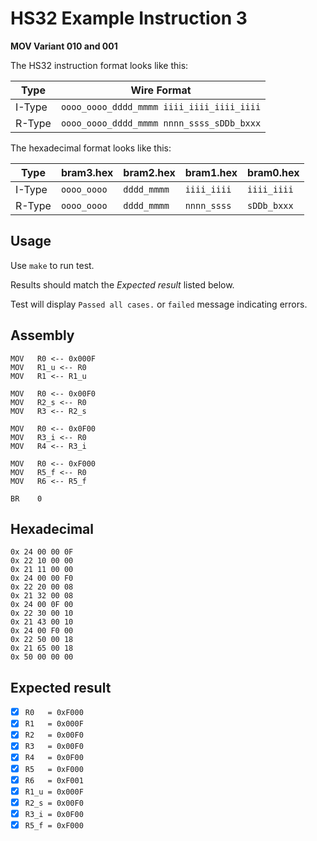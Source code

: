 # HS32 Example Instruction 3

**MOV Variant 010 and 001**

The HS32 instruction format looks like this:

| Type   | Wire Format                               |
| ------ | ----------------------------------------- |
| I-Type | `oooo_oooo_dddd_mmmm iiii_iiii_iiii_iiii` |
| R-Type | `oooo_oooo_dddd_mmmm nnnn_ssss_sDDb_bxxx` |

The hexadecimal format looks like this:

| Type   | bram3.hex   | bram2.hex   | bram1.hex   | bram0.hex   |
| ------ | ----------- | ----------- | ----------- | ----------- |
| I-Type | `oooo_oooo` | `dddd_mmmm` | `iiii_iiii` | `iiii_iiii` |
| R-Type | `oooo_oooo` | `dddd_mmmm` | `nnnn_ssss` | `sDDb_bxxx` |

## Usage

Use `make` to run test.

Results should match the *Expected result* listed below.

Test will display `Passed all cases.` or `failed` message indicating errors.

## Assembly

```assembly
MOV   R0 <-- 0x000F
MOV   R1_u <-- R0
MOV   R1 <-- R1_u

MOV   R0 <-- 0x00F0
MOV   R2_s <-- R0
MOV   R3 <-- R2_s

MOV   R0 <-- 0x0F00
MOV   R3_i <-- R0
MOV   R4 <-- R3_i

MOV   R0 <-- 0xF000
MOV   R5_f <-- R0
MOV   R6 <-- R5_f

BR    0
```

## Hexadecimal

```hex
0x 24 00 00 0F
0x 22 10 00 00
0x 21 11 00 00
0x 24 00 00 F0
0x 22 20 00 08
0x 21 32 00 08
0x 24 00 0F 00
0x 22 30 00 10
0x 21 43 00 10
0x 24 00 F0 00
0x 22 50 00 18
0x 21 65 00 18
0x 50 00 00 00
```

## Expected result

- [x] `R0   = 0xF000`
- [x] `R1   = 0x000F`
- [x] `R2   = 0x00F0`
- [x] `R3   = 0x00F0`
- [x] `R4   = 0x0F00`
- [x] `R5   = 0xF000`
- [x] `R6   = 0xF001`
- [x] `R1_u = 0x000F`
- [x] `R2_s = 0x00F0`
- [x] `R3_i = 0x0F00`
- [x] `R5_f = 0xF000`
